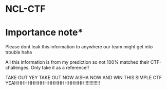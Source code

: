 # NCL-CTF
# Importance note*
Please dont leak this information to anywhere our team might get into trouble haha
 
All this information is from my prediction so not 100% matched their CTF-challenges. Only take it as a reference!!

TAKE OUT YEY 
TAKE OUT NOW
AISHA NOW AND WIN THIS SIMPLE CTF YEAHHHHHHHHHHHHHHHHHHHHH!!!!!!!!!!!!
